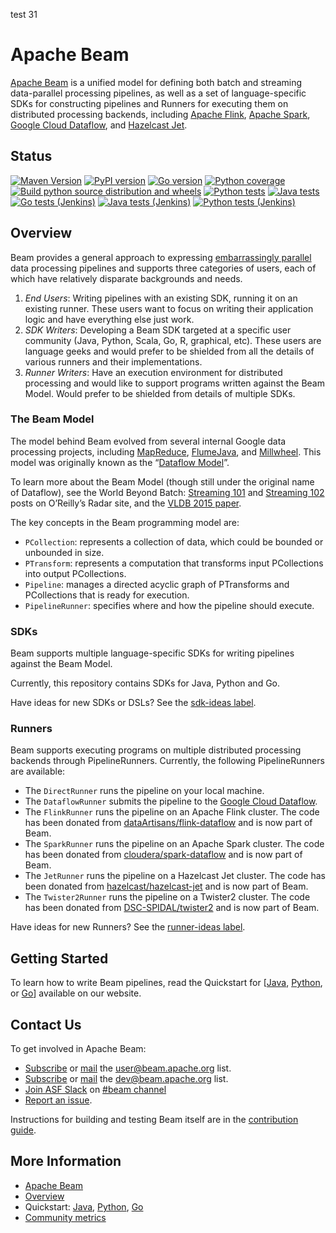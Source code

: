 <!--
    Licensed to the Apache Software Foundation (ASF) under one
    or more contributor license agreements.  See the NOTICE file
    distributed with this work for additional information
    regarding copyright ownership.  The ASF licenses this file
    to you under the Apache License, Version 2.0 (the
    "License"); you may not use this file except in compliance
    with the License.  You may obtain a copy of the License at

      http://www.apache.org/licenses/LICENSE-2.0

    Unless required by applicable law or agreed to in writing,
    software distributed under the License is distributed on an
    "AS IS" BASIS, WITHOUT WARRANTIES OR CONDITIONS OF ANY
    KIND, either express or implied.  See the License for the
    specific language governing permissions and limitations
    under the License.
-->
test 31
# Apache Beam

[Apache Beam](http://beam.apache.org/) is a unified model for defining both batch and streaming data-parallel processing pipelines, as well as a set of language-specific SDKs for constructing pipelines and Runners for executing them on distributed processing backends, including [Apache Flink](http://flink.apache.org/), [Apache Spark](http://spark.apache.org/), [Google Cloud Dataflow](http://cloud.google.com/dataflow/), and [Hazelcast Jet](https://jet.hazelcast.org/).

## Status

[![Maven Version](https://maven-badges.herokuapp.com/maven-central/org.apache.beam/beam-sdks-java-core/badge.svg)](http://search.maven.org/#search|gav|1|g:"org.apache.beam")
[![PyPI version](https://badge.fury.io/py/apache-beam.svg)](https://badge.fury.io/py/apache-beam)
[![Go version](https://pkg.go.dev/badge/github.com/apache/beam/sdks/v2/go.svg)](https://pkg.go.dev/github.com/apache/beam/sdks/v2/go)
[![Python coverage](https://codecov.io/gh/apache/beam/branch/master/graph/badge.svg)](https://codecov.io/gh/apache/beam)
[![Build python source distribution and wheels](https://github.com/apache/beam/workflows/Build%20python%20source%20distribution%20and%20wheels/badge.svg?branch=master&event=schedule)](https://github.com/apache/beam/actions?query=workflow%3A%22Build+python+source+distribution+and+wheels%22+branch%3Amaster+event%3Aschedule)
[![Python tests](https://github.com/apache/beam/workflows/Python%20tests/badge.svg?branch=master&event=schedule)](https://github.com/apache/beam/actions?query=workflow%3A%22Python+Tests%22+branch%3Amaster+event%3Aschedule)
[![Java tests](https://github.com/apache/beam/workflows/Java%20Tests/badge.svg?branch=master&event=schedule)](https://github.com/apache/beam/actions?query=workflow%3A%22Java+Tests%22+branch%3Amaster+event%3Aschedule)
[![Go tests (Jenkins)](https://ci-beam.apache.org/job/beam_PreCommit_Go_Cron/lastCompletedBuild/badge/icon?subject=Go%20Tests%28Jenkins%29)](https://ci-beam.apache.org/job/beam_PreCommit_Go_Cron/lastCompletedBuild/)
[![Java tests (Jenkins)](https://ci-beam.apache.org/job/beam_PreCommit_Java_Cron/lastCompletedBuild/badge/icon?subject=Java%20Tests%28Jenkins%29)](https://ci-beam.apache.org/job/beam_PreCommit_Java_Cron/lastCompletedBuild/)
[![Python tests (Jenkins)](https://ci-beam.apache.org/job/beam_PreCommit_Python_Cron/lastCompletedBuild/badge/icon?subject=Python%20Tests%28Jenkins%29)](https://ci-beam.apache.org/job/beam_PreCommit_Python_Cron/lastCompletedBuild/)

## Overview

Beam provides a general approach to expressing [embarrassingly parallel](https://en.wikipedia.org/wiki/Embarrassingly_parallel) data processing pipelines and supports three categories of users, each of which have relatively disparate backgrounds and needs.

1. _End Users_: Writing pipelines with an existing SDK, running it on an existing runner. These users want to focus on writing their application logic and have everything else just work.
2. _SDK Writers_: Developing a Beam SDK targeted at a specific user community (Java, Python, Scala, Go, R, graphical, etc). These users are language geeks and would prefer to be shielded from all the details of various runners and their implementations.
3. _Runner Writers_: Have an execution environment for distributed processing and would like to support programs written against the Beam Model. Would prefer to be shielded from details of multiple SDKs.

### The Beam Model

The model behind Beam evolved from several internal Google data processing projects, including [MapReduce](http://research.google.com/archive/mapreduce.html), [FlumeJava](http://research.google.com/pubs/pub35650.html), and [Millwheel](http://research.google.com/pubs/pub41378.html). This model was originally known as the “[Dataflow Model](http://www.vldb.org/pvldb/vol8/p1792-Akidau.pdf)”.

To learn more about the Beam Model (though still under the original name of Dataflow), see the World Beyond Batch: [Streaming 101](https://www.oreilly.com/ideas/the-world-beyond-batch-streaming-101) and [Streaming 102](https://www.oreilly.com/ideas/the-world-beyond-batch-streaming-102) posts on O’Reilly’s Radar site, and the [VLDB 2015 paper](http://www.vldb.org/pvldb/vol8/p1792-Akidau.pdf).

The key concepts in the Beam programming model are:

* `PCollection`: represents a collection of data, which could be bounded or unbounded in size.
* `PTransform`: represents a computation that transforms input PCollections into output PCollections.
* `Pipeline`: manages a directed acyclic graph of PTransforms and PCollections that is ready for execution.
* `PipelineRunner`: specifies where and how the pipeline should execute.

### SDKs

Beam supports multiple language-specific SDKs for writing pipelines against the Beam Model.

Currently, this repository contains SDKs for Java, Python and Go.

Have ideas for new SDKs or DSLs? See the [sdk-ideas label](https://github.com/apache/beam/issues?q=is%3Aopen+is%3Aissue+label%3Asdk-ideas).

### Runners

Beam supports executing programs on multiple distributed processing backends through PipelineRunners. Currently, the following PipelineRunners are available:

- The `DirectRunner` runs the pipeline on your local machine.
- The `DataflowRunner` submits the pipeline to the [Google Cloud Dataflow](http://cloud.google.com/dataflow/).
- The `FlinkRunner` runs the pipeline on an Apache Flink cluster. The code has been donated from [dataArtisans/flink-dataflow](https://github.com/dataArtisans/flink-dataflow) and is now part of Beam.
- The `SparkRunner` runs the pipeline on an Apache Spark cluster. The code has been donated from [cloudera/spark-dataflow](https://github.com/cloudera/spark-dataflow) and is now part of Beam.
- The `JetRunner` runs the pipeline on a Hazelcast Jet cluster. The code has been donated from [hazelcast/hazelcast-jet](https://github.com/hazelcast/hazelcast-jet) and is now part of Beam.
- The `Twister2Runner` runs the pipeline on a Twister2 cluster. The code has been donated from [DSC-SPIDAL/twister2](https://github.com/DSC-SPIDAL/twister2) and is now part of Beam.

Have ideas for new Runners? See the [runner-ideas label](https://github.com/apache/beam/issues?q=is%3Aopen+is%3Aissue+label%3Arunner-ideas).

## Getting Started

To learn how to write Beam pipelines, read the Quickstart for [[Java](https://beam.apache.org/get-started/quickstart-java), [Python](https://beam.apache.org/get-started/quickstart-py), or
[Go](https://beam.apache.org/get-started/quickstart-go)] available on our website.

## Contact Us

To get involved in Apache Beam:

* [Subscribe](mailto:user-subscribe@beam.apache.org) or [mail](mailto:user@beam.apache.org) the [user@beam.apache.org](http://mail-archives.apache.org/mod_mbox/beam-user/) list.
* [Subscribe](mailto:dev-subscribe@beam.apache.org) or [mail](mailto:dev@beam.apache.org) the [dev@beam.apache.org](http://mail-archives.apache.org/mod_mbox/beam-dev/) list.
* [Join ASF Slack](https://s.apache.org/slack-invite) on [#beam channel](https://s.apache.org/beam-slack-channel)
* [Report an issue](https://github.com/apache/beam/issues/new/choose).

Instructions for building and testing Beam itself
are in the [contribution guide](https://beam.apache.org/contribute/).

## More Information

* [Apache Beam](https://beam.apache.org)
* [Overview](https://beam.apache.org/use/beam-overview/)
* Quickstart: [Java](https://beam.apache.org/get-started/quickstart-java), [Python](https://beam.apache.org/get-started/quickstart-py), [Go](https://beam.apache.org/get-started/quickstart-go)
* [Community metrics](https://s.apache.org/beam-community-metrics)

